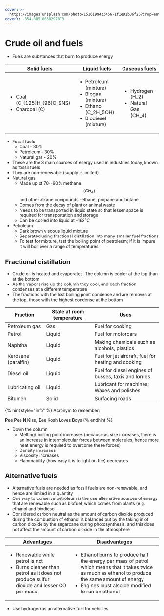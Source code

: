 ```yaml
---
cover: >-
  https://images.unsplash.com/photo-1516199423456-1f1e91b06f25?crop=entropy&cs=tinysrgb&fm=jpg&ixid=MnwxOTcwMjR8MHwxfHNlYXJjaHwzfHxwZXRyb2x8ZW58MHx8fHwxNjYyMTc0ODAy&ixlib=rb-1.2.1&q=80
coverY: -354.88510638297873
---
```


# Crude oil and fuels

* Fuels are substances that burn to produce energy

| Solid fuels                                                                                | Liquid fuels                                                                                                                                    | Gaseous fuels                                                                                                   |
| ------------------------------------------------------------------------------------------ | ----------------------------------------------------------------------------------------------------------------------------------------------- | --------------------------------------------------------------------------------------------------------------- |
| <ul><li>Coal <span class="math">(C_{125}H_{96}O_9NS)</span></li><li>Charcoal (C)</li></ul> | <ul><li>Petroleum (mixture)</li><li>Biogas (mixture)</li><li>Ethanol <span class="math">(C_2H_5OH)</span></li><li>Biodiesel (mixture)</li></ul> | <ul><li>Hydrogen <span class="math">(H_2)</span></li><li>Natural Gas <span class="math">(CH_4)</span></li></ul> |

* Fossil fuels
  * Coal - 30%
  * Petroleum - 30%
  * Natural gas - 20%
* These are the 3 main sources of energy used in industries today, known as fossil fuels
* They are non-renewable (supply is limited)
* Natural gas
  * Made up ot 70--90% methane $$(CH_4)$$​and other alkane compounds -ethane, propane and butane
  * Comes from the decay of plant or animal waste
  * Needs to be transported in liquid state so that lesser space is required for transportation and storage
  * Can be cooled into liquid at -162°C
* Petroleum&#x20;
  * Dark brown viscous liquid mixture
  * Separated using fractional distillation into many smaller fuel fractions
  * To test for mixture, test the boiling point of petroleum; if it is impure it will boil over a range of temperatures

## Fractional distillation

* Crude oil is heated and evaporates. The column is cooler at the top than at the bottom
* As the vapors rise up the column they cool, and each fraction condenses at a different temperature
* The fractions with the lost boiling point condense and are removes at the top, those with the highest condense at the bottom

| Fraction            | State at room temperature | Uses                                                 |
| ------------------- | ------------------------- | ---------------------------------------------------- |
| Petroleum gas       | Gas                       | Fuel for cooking                                     |
| Petrol              | Liquid                    | Fuel for motorcars                                   |
| Naphtha             | Liquid                    | Making chemicals such as alcohols, plastics          |
| Kerosene (paraffin) | Liquid                    | Fuel for jet aircraft, fuel for heating and cooking  |
| Diesel oil          | Liquid                    | Fuel for diesel engines of busses, taxis and lorries |
| Lubricating oil     | Liquid                    | Lubricant for machines; Waxes and polishes           |
| Bitumen             | Solid                     | Surfacing roads                                      |

{% hint style="info" %}
Acronym to remember:

**P**ee **P**ee **N K**iss, **D**ee Kosh **L**oves **B**oys
{% endhint %}

* Down the column
  * Melting/ boiling point increases (because as size increases, there is an increase in intermolecular forces between molecules, hence more heat energy is required to overcome these forces)
  * Density increases
  * Viscosity increases
  * Flammability (how easy it is to light on fire) decreases

## Alternative fuels

* Alternative fuels are needed as fossil fuels are non-renewable, and hence are limited in a quantity
* One way to conserve petroleum is the use alternative sources of energy that are renewable such as biofuel, which comes from plants (e.g. ethanol and biodiesel
* Considered carbon neutral as the amount of carbon dioxide produced during the combustion of ethanol is balanced out by the taking in of carbon dioxide by the sugarcane during photosynthesis, and this does not affect the amount of carbon dioxide in the atmosphere

| Advantages                                                                                                                                     | Disadvantages                                                                                                                                                                                                                 |
| ---------------------------------------------------------------------------------------------------------------------------------------------- | ----------------------------------------------------------------------------------------------------------------------------------------------------------------------------------------------------------------------------- |
| <ul><li>Renewable while petrol is not</li><li>Burns cleaner than petrol as it does not produce sulfur dioxide and lesser CO per mass</li></ul> | <ul><li>Ethanol burns to produce half the energy per mass of petrol which means that it takes twice as much as ethanol to produce the same amount of energy</li><li>Engines must also be modified to run on ethanol</li></ul> |

* Use hydrogen as an alternative fuel for vehicles
